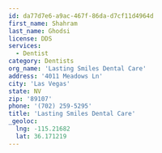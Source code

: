 ```yaml
---
id: da77d7e6-a9ac-467f-86da-d7cf11d4964d
first_name: Shahram
last_name: Ghodsi
license: DDS
services:
  - Dentist
category: Dentists
org_name: 'Lasting Smiles Dental Care'
address: '4011 Meadows Ln'
city: 'Las Vegas'
state: NV
zip: '89107'
phone: '(702) 259-5295'
title: 'Lasting Smiles Dental Care'
_geoloc:
  lng: -115.21682
  lat: 36.171219
---
```

